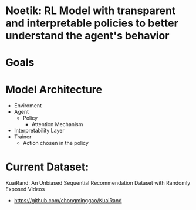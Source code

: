 # Noetik: RL Model with transparent and interpretable policies to better understand the agent's behavior

# Goals

# Model Architecture

- Enviroment
- Agent
  - Policy
    - Attention Mechanism
- Interpretability Layer
- Trainer
  - Action chosen in the policy
  
# Current Dataset:
KuaiRand: An Unbiased Sequential Recommendation Dataset with Randomly Exposed Videos
  - https://github.com/chongminggao/KuaiRand
